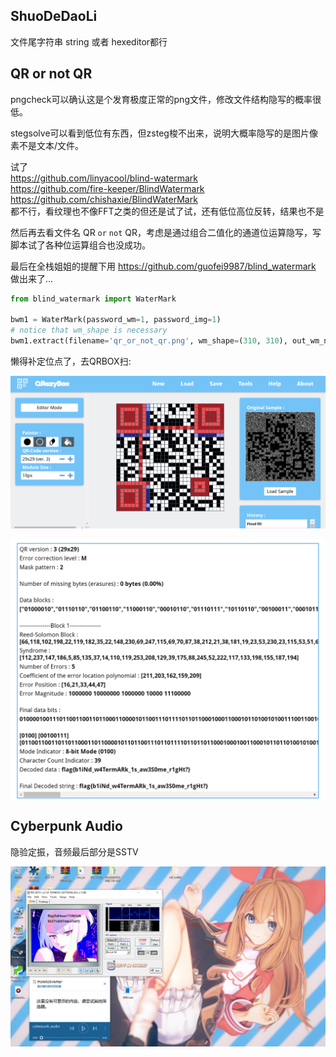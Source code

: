 
## ShuoDeDaoLi
文件尾字符串 string 或者 hexeditor都行

## QR or not QR

pngcheck可以确认这是个发育极度正常的png文件，修改文件结构隐写的概率很低。  

stegsolve可以看到低位有东西，但zsteg梭不出来，说明大概率隐写的是图片像素不是文本/文件。  

试了  
https://github.com/linyacool/blind-watermark  
https://github.com/fire-keeper/BlindWatermark  
https://github.com/chishaxie/BlindWaterMark  
都不行，看纹理也不像FFT之类的但还是试了试，还有低位高位反转，结果也不是  

然后再去看文件名 QR `or` `not` QR，考虑是通过组合二值化的通道位运算隐写，写脚本试了各种位运算组合也没成功。  

最后在全栈姐姐的提醒下用 https://github.com/guofei9987/blind_watermark 做出来了...
```python
from blind_watermark import WaterMark

bwm1 = WaterMark(password_wm=1, password_img=1)
# notice that wm_shape is necessary
bwm1.extract(filename='qr_or_not_qr.png', wm_shape=(310, 310), out_wm_name='aextracted.png', )
```

懒得补定位点了，去QRBOX扫:  

![图 1](images/c533eae274a6184c6ba0c1f10a86f523daae3a276bdac4f3a294fedc69ba4772.png)  

![图 2](images/ee9d516c57fa5e3709c617d7372e9a4ede7c24993bb47f943a0ca97c732f5fd1.png)  


## Cyberpunk Audio

隐验定振，音频最后部分是SSTV  

![图 3](images/c72bfc9655842be403910498cbd334bdedab4b6bff81db188f76158ac8abdf06.png)  
